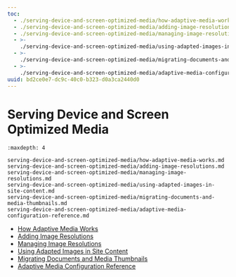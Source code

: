 ```yaml
---
toc:
  - ./serving-device-and-screen-optimized-media/how-adaptive-media-works.md
  - ./serving-device-and-screen-optimized-media/adding-image-resolutions.md
  - ./serving-device-and-screen-optimized-media/managing-image-resolutions.md
  - >-
    ./serving-device-and-screen-optimized-media/using-adapted-images-in-site-content.md
  - >-
    ./serving-device-and-screen-optimized-media/migrating-documents-and-media-thumbnails.md
  - >-
    ./serving-device-and-screen-optimized-media/adaptive-media-configuration-reference.md
uuid: bd2ce0e7-dc9c-40c0-b323-d0a3ca2440d0
---
```

# Serving Device and Screen Optimized Media
<!--TASK: Rename to "Adaptive Media", add content from "How Adaptive Media Works" article. -->
```{toctree}
:maxdepth: 4

serving-device-and-screen-optimized-media/how-adaptive-media-works.md
serving-device-and-screen-optimized-media/adding-image-resolutions.md
serving-device-and-screen-optimized-media/managing-image-resolutions.md
serving-device-and-screen-optimized-media/using-adapted-images-in-site-content.md
serving-device-and-screen-optimized-media/migrating-documents-and-media-thumbnails.md
serving-device-and-screen-optimized-media/adaptive-media-configuration-reference.md
```

- [How Adaptive Media Works](./serving-device-and-screen-optimized-media/how-adaptive-media-works.md)
- [Adding Image Resolutions](./serving-device-and-screen-optimized-media/adding-image-resolutions.md)
- [Managing Image Resolutions](./serving-device-and-screen-optimized-media/managing-image-resolutions.md)
- [Using Adapted Images in Site Content](./serving-device-and-screen-optimized-media/using-adapted-images-in-site-content.md)
- [Migrating Documents and Media Thumbnails](./serving-device-and-screen-optimized-media/migrating-documents-and-media-thumbnails.md)
- [Adaptive Media Configuration Reference](./serving-device-and-screen-optimized-media/adaptive-media-configuration-reference.md)
